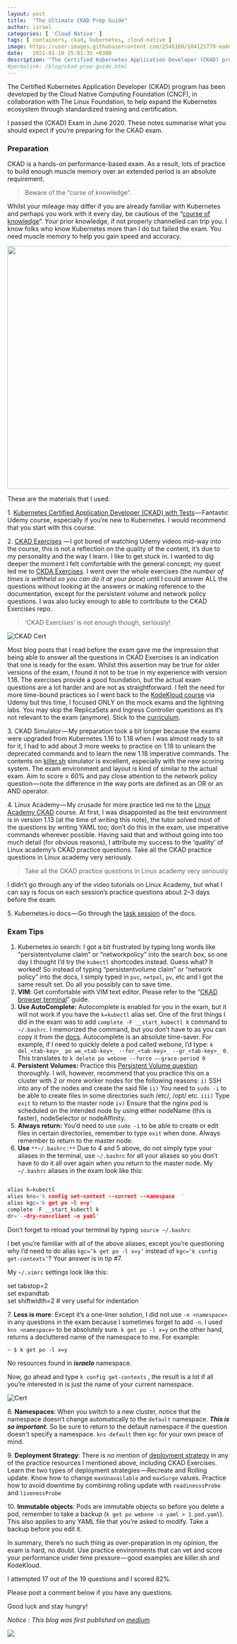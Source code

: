 ```yaml
---
layout: post
title:  "The Ultimate CKAD Prep Guide"
author: israel
categories: [ 'Cloud Native' ]
tags: [ containers, ckad, kubernetes, cloud-native ]
image: https://user-images.githubusercontent.com/2548160/104125779-ea666400-5350-11eb-8986-333a1ff5662e.png
date:   2021-01-10 15:01:35 +0300
description: "The Certified Kubernetes Application Developer (CKAD) program was developed by the Cloud Native Computing Foundation (CNCF). I passed the exam and these notes summarise what you should expect if you’re preparing it." 
#permalink: /blog/ckad-prep-guide.html
---
```


The Certified Kubernetes Application Developer (CKAD) program has been developed by the Cloud Native Computing Foundation (CNCF), in collaboration with The Linux Foundation, to help expand the Kubernetes ecosystem through standardized training and certification.

I passed the (CKAD) Exam in June 2020. These notes summarise what you should expect if you’re preparing for the CKAD exam.
### Preparation

CKAD is a hands-on performance-based exam. As a result, lots of practice to build enough muscle memory over an extended period is an absolute requirement.

> Beware of the “curse of knowledge”.

Whilst your mileage may differ if you are already familiar with Kubernetes and perhaps you work with it every day, be cautious of the “[course of knowledge](https://en.wikipedia.org/wiki/Curse_of_knowledge)”. Your prior knowledge, if not properly channelled can trip you. I know folks who know Kubernetes more than I do but failed the exam. You need muscle memory to help you gain speed and accuracy.

<p class="aligncenter">
<img class="lazyimg" src="https://miro.medium.com/max/500/1*l9za84HLq2ISOrsRAwkghw.png" width="700" height="550"/>
</p>
These are the materials that I used:

1\. [Kubernetes Certified Application Developer (CKAD) with Tests](https://www.udemy.com/course/certified-kubernetes-application-developer/) — Fantastic Udemy course, especially if you’re new to Kubernetes. I would recommend that you start with this course.

2\. [CKAD Exercises](https://github.com/dgkanatsios/CKAD-exercises/) — I got bored of watching Udemy videos mid-way into the course, this is not a reflection on the quality of the content, it’s due to my personality and the way I learn. I like to get stuck in. I wanted to dig deeper the moment I felt comfortable with the general concept; my quest led me to [CKDA Exercises](https://github.com/dgkanatsios/CKAD-exercises/). I went over the whole exercises (the _number of times is withheld so you can do it at your pace_) until I could answer ALL the questions without looking at the answers or making reference to the documentation, except for the persistent volume and network policy questions. I was also lucky enough to able to contribute to the CKAD Exercises repo.

> ‘CKAD Exercises’ is not enough though, seriously!

![CKAD Cert](https://cdn-images-1.medium.com/max/600/1*10Rw_8fLdUefu4Q6K_f9ww.png)

Most blog posts that I read before the exam gave me the impression that being able to answer all the questions in CKAD Exercises is an indication that one is ready for the exam. Whilst this assertion may be true for older versions of the exam, I found it not to be true in my experience with version 1.18. The exercises provide a good foundation, but the actual exam questions are a lot harder and are not as straightforward. I felt the need for more time-bound practices so I went back to the [KodeKloud course](https://kodekloud.com/p/kubernetes-certification-course-labs) via Udemy but this time, I focused ONLY on the mock exams and the lightning labs. You may skip the ReplicaSets and Ingress Controller questions as it’s not relevant to the exam (anymore). Stick to the [curriculum](https://github.com/cncf/curriculum).

3\. CKAD Simulator — My preparation took a bit longer because the exams were upgraded from Kubernetes 1.16 to 1.18 when I was almost ready to sit for it, I had to add about 3 more weeks to practice on 1.18 to unlearn the deprecated commands and to learn the new 1.18 imperative commands. The contents on [killer.sh](https://killer.sh/ckad) simulator is excellent, especially with the new scoring system. The exam environment and layout is kind of similar to the actual exam. Aim to score ≥ 60% and pay close attention to the network policy question — note the difference in the way ports are defined as an OR or an AND operator.

4\. Linux Academy — My crusade for more practice led me to the [Linux Academy CKAD](https://linuxacademy.com/course/certified-kubernetes-application-developer-ckad/) course. At first, I was disappointed as the test environment is in version 1.13 (at the time of writing this note), the tutor solved most of the questions by writing YAML too; don’t do this in the exam, use imperative commands wherever possible. Having said that and without going into too much detail (for obvious reasons), I attribute my success to the ‘quality’ of Linux academy’s CKAD practice questions. Take all the CKAD practice questions in Linux academy very seriously.

> Take all the CKAD practice questions in Linux academy very seriously

I didn’t go through any of the video tutorials on Linux Academy, but what I can say is focus on each session’s practice questions about 2–3 days before the exam.

5\. Kubernetes.io docs — Go through the [task session](https://kubernetes.io/docs/tasks/) of the docs.

### Exam Tips

1.  Kubernetes.io search: I got a bit frustrated by typing long words like “persistentvolume claim” or “networkpolicy” into the search box, so one day I thought I’d try the `kubectl` shortcodes instead. Guess what? It worked! So instead of typing “persistentvolume claim” or “network policy” into the docs, I simply typed in `pvc`, `netpol`, `pv`, etc and I got the same result set. Do all you possibly can to save time.
2.  **VIM**: Get comfortable with VIM text editor. Please refer to the “[CKAD browser terminal](https://codeburst.io/the-ckad-browser-terminal-10fab2e8122e)” guide.
3.  **Use AutoComplete:** Autocomplete is enabled for you in the exam, but it will not work if you have the `k=kubectl` alias set. One of the first things I did in the exam was to add `complete -F __start_kubectl k` command to `~/.bashrc`. I memorized the command, but you don’t have to as you can copy it from the [docs](https://kubernetes.io/docs/reference/kubectl/cheatsheet/#bash). Autocomplete is an absolute time-saver. For example, if I need to quickly delete a pod called webone, I’d type: `k del_<tab-key>_ po we_<tab-key>_ --for_<tab-key>_ --gr_<tab-key>_ 0.` This translates to `k delete po webone --force —-grace-period 0`
4.  **Persistent Volumes:** Practice this [Persistent Volume question](https://kubernetes.io/docs/tasks/configure-pod-container/configure-persistent-volume-storage/) thoroughly. I will, however, recommend that you practice this on a cluster with 2 or more worker nodes for the following reasons: `i)` SSH into any of the nodes and create the said file `ii)` You need to `sudo -i` to be able to create files in some directories such /etc/, /opt/ etc. `iii)` Type `exit` to return to the master node `iv)` Ensure that the nginx pod is scheduled on the intended node by using either nodeName (this is faster), nodeSelector or nodeAffinity.
5.  **Always return:** You’d need to use `sudo -i` to be able to create or edit files in certain directories, remember to type `exit` when done. Always remember to return to the master node.
6.  **Use** `**~/.bashrc:**` Due to 4 and 5 above, do not simply type your aliases in the terminal, use `~/.bashrc` for all your aliases so you don’t have to do it all over again when you return to the master node. My `~/.bashrc` aliases in the exam look like this:

```cpp

alias k=kubectl  
alias kns='k config set-context --current --namespace  ' 
alias kgc='k get po -l x=y'                                 
complete -F __start_kubectl k  
dr='--dry-run=client -o yaml'

```

Don’t forget to reload your terminal by typing `source ~/.bashrc`

I bet you’re familiar with all of the above aliases, except you’re questioning why I’d need to do alias `kgc=’k get po -l x=y’` instead of `kgc=‘k config get-contexts’`? Your answer is in tip #7.

My `~/.vimrc` settings look like this:

set tabstop=2  
set expandtab   
set shiftwidth=2 # very useful for indentation

7\. **Less is more**: Except it’s a one-liner solution, I did not use `-n <namespace>` in any questions in the exam because I sometimes forget to add `-n`. I used `kns <namespace>` to be absolutely sure. `k get po -l x=y` on the other hand, returns a decluttered name of the namespace to me. For example:

`~ $ k get po -l x=y`

No resources found in **_israelo_** namespace.

Now, go ahead and type `k config get-contexts` , the result is a lot if all you’re interested in is just the name of your current namespace.

![Cert](https://cdn-images-1.medium.com/max/1200/1*qY6iMu4ScDNarozEiP-YTQ.png)

8\. **Namespaces**: When you switch to a new cluster, notice that the namespace doesn’t change automatically to the `default` namespace. **_This is so important._** So be sure to return to the default namespace if the question doesn't specify a namespace. `kns default` then `kgc` for your own peace of mind.

9\. **Deployment Strategy**: There is no mention of [deployment strategy](https://kubernetes.io/docs/concepts/workloads/controllers/deployment/#strategy) in any of the practice resources I mentioned above, including CKAD Exercises. Learn the two types of deployment strategies — Recreate and Rolling update. Know how to change `maxUnavailable` and `maxSurge` values. Practice how to avoid downtime by combining rolling update with `readinesssProbe` and `livenessProbe`

10\. **Immutable objects**: Pods are immutable objects so before you delete a pod, remember to take a backup (`k get po webone -o yaml > 1.pod.yaml`). This also applies to any YAML file that you’re asked to modify. Take a backup before you edit it.

In summary, there’s no such thing as over-preparation in my opinion, the exam is hard, no doubt. Use practice environments that can vet and score your performance under time pressure — good examples are killer.sh and KodeKloud.

I attempted 17 out of the 19 questions and I scored 82%.

Please post a comment below if you have any questions.

Good luck and stay hungry!

<i class="aligncenter"> Notice : This blog was first published on [medium](https://iogbole.medium.com/ckad-1-18-exam-preparation-notes-6c91f8140393) </i>

<p class="aligncenter">
<img class="lazyimg" src="https://user-images.githubusercontent.com/2548160/104130796-b730ce80-536a-11eb-97e8-79b6d2339726.jpg"/>
</p>
